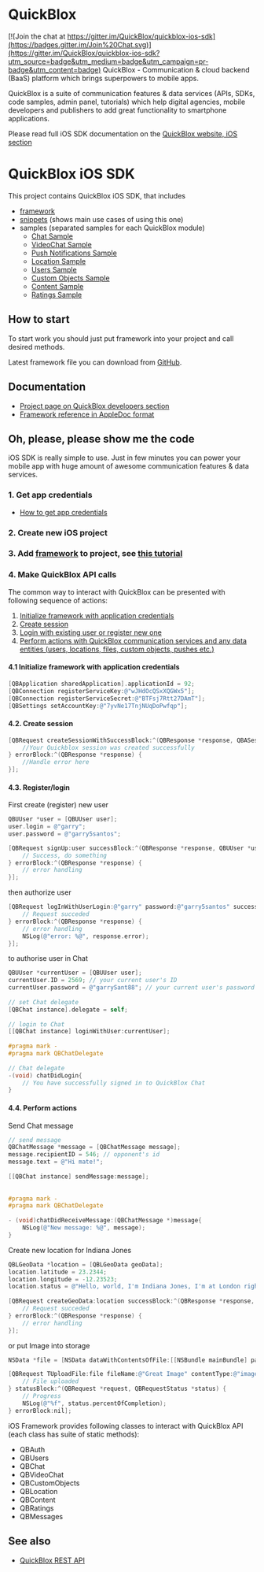 # QuickBlox 

[![Join the chat at https://gitter.im/QuickBlox/quickblox-ios-sdk](https://badges.gitter.im/Join%20Chat.svg)](https://gitter.im/QuickBlox/quickblox-ios-sdk?utm_source=badge&utm_medium=badge&utm_campaign=pr-badge&utm_content=badge)
QuickBlox - Communication & cloud backend (BaaS) platform which brings superpowers to mobile apps. 

QuickBlox is a suite of communication features & data services (APIs, SDKs, code samples, admin panel, tutorials) which help digital agencies, mobile developers and publishers to add great functionality to smartphone applications. 

Please read full iOS SDK documentation on the [QuickBlox website, iOS section](http://quickblox.com/developers/IOS)

# QuickBlox iOS SDK

This project contains QuickBlox iOS SDK, that includes

* [framework](https://github.com/QuickBlox/quickblox-ios-sdk/tree/master/Framework)
* [snippets](https://github.com/QuickBlox/quickblox-ios-sdk/tree/master/snippets) (shows main use cases of using this one)
* samples (separated samples for each QuickBlox module)
  * [Chat Sample](https://github.com/QuickBlox/quickblox-ios-sdk/tree/master/sample-chat)
  * [VideoChat Sample](https://github.com/QuickBlox/quickblox-ios-sdk/tree/master/sample-videochat)
  * [Push Notifications Sample](https://github.com/QuickBlox/quickblox-ios-sdk/tree/master/sample-messages)
  * [Location Sample](https://github.com/QuickBlox/quickblox-ios-sdk/tree/master/sample-location)
  * [Users Sample](https://github.com/QuickBlox/quickblox-ios-sdk/tree/master/sample-users)
  * [Custom Objects Sample](https://github.com/QuickBlox/quickblox-ios-sdk/tree/master/sample-custom-objects)
  * [Content Sample](https://github.com/QuickBlox/quickblox-ios-sdk/tree/master/sample-content)
  * [Ratings Sample](https://github.com/QuickBlox/quickblox-ios-sdk/tree/master/sample-ratings)

## How to start

To start work you should just put framework into your project and call desired methods.

Latest framework file you can download from [GitHub](https://github.com/QuickBlox/quickblox-ios-sdk/archive/master.zip).

## Documentation

* [Project page on QuickBlox developers section](http://quickblox.com/developers/IOS)
* [Framework reference in AppleDoc format](http://sdk.quickblox.com/ios/)

## Oh, please, please show me the code

iOS SDK is really simple to use. Just in few minutes you can power your mobile app with huge amount of awesome communication features & data services.

### 1. Get app credentials

* [How to get app credentials](http://quickblox.com/developers/Getting_application_credentials)

### 2. Create new iOS project
### 3. Add [framework](https://github.com/QuickBlox/quickblox-ios-sdk/tree/master/Framework) to project, see [this tutorial](http://quickblox.com/developers/IOS-how-to-connect-Quickblox-framework)
### 4. Make QuickBlox API calls

The common way to interact with QuickBlox can be presented with following sequence of actions:

1. [Initialize framework with application credentials](#41-initialize-framework-with-application-credentials)
2. [Create session](#42-create-session)
3. [Login with existing user or register new one](#43-registerlogin)
4. [Perform actions with QuickBlox communication services and any data entities (users, locations, files, custom objects, pushes etc.)](#44-perform-actions)

#### 4.1 Initialize framework with application credentials

```objectivec
[QBApplication sharedApplication].applicationId = 92;
[QBConnection registerServiceKey:@"wJHdOcQSxXQGWx5"];
[QBConnection registerServiceSecret:@"BTFsj7Rtt27DAmT"];
[QBSettings setAccountKey:@"7yvNe17TnjNUqDoPwfqp"];
```

#### 4.2. Create session

```objectivec
[QBRequest createSessionWithSuccessBlock:^(QBResponse *response, QBASession *session) {
    //Your Quickblox session was created successfully
} errorBlock:^(QBResponse *response) {
    //Handle error here
}];
```

#### 4.3. Register/login

First create (register) new user

```objectivec
QBUUser *user = [QBUUser user];
user.login = @"garry";
user.password = @"garry5santos";

[QBRequest signUp:user successBlock:^(QBResponse *response, QBUUser *user) {
    // Success, do something
} errorBlock:^(QBResponse *response) {
    // error handling
}];
```

then authorize user

```objectivec
[QBRequest logInWithUserLogin:@"garry" password:@"garry5santos" successBlock:^(QBResponse *response, QBUUser *user){
    // Request succeded
} errorBlock:^(QBResponse *response) {
    // error handling
    NSLog(@"error: %@", response.error);
}];
```

to authorise user in Chat
```objectivec
QBUUser *currentUser = [QBUUser user];
currentUser.ID = 2569; // your current user's ID
currentUser.password = @"garrySant88"; // your current user's password   
 
// set Chat delegate
[QBChat instance].delegate = self;
 
// login to Chat
[[QBChat instance] loginWithUser:currentUser];
 
#pragma mark -
#pragma mark QBChatDelegate
 
// Chat delegate
-(void) chatDidLogin{
    // You have successfully signed in to QuickBlox Chat
}
```

#### 4.4. Perform actions

Send Chat message

```objectivec
// send message
QBChatMessage *message = [QBChatMessage message];
message.recipientID = 546; // opponent's id
message.text = @"Hi mate!";
 
[[QBChat instance] sendMessage:message];
 
 
#pragma mark -
#pragma mark QBChatDelegate
 
- (void)chatDidReceiveMessage:(QBChatMessage *)message{
    NSLog(@"New message: %@", message);
}
```

Create new location for Indiana Jones

```objectivec
QBLGeoData *location = [QBLGeoData geoData];
location.latitude = 23.2344;
location.longitude = -12.23523;
location.status = @"Hello, world, I'm Indiana Jones, I'm at London right now!";
 
[QBRequest createGeoData:location successBlock:^(QBResponse *response, QBLGeoData *geoData) {
    // Request succeded
} errorBlock:^(QBResponse *response) {
    // error handling
}];
```

or put Image into storage

```objectivec
NSData *file = [NSData dataWithContentsOfFile:[[NSBundle mainBundle] pathForResource:@"YellowStar" ofType:@"png"]];

[QBRequest TUploadFile:file fileName:@"Great Image" contentType:@"image/png" isPublic:NO successBlock:^(QBResponse *response, QBCBlob *blob) {
    // File uploaded
} statusBlock:^(QBRequest *request, QBRequestStatus *status) {
    // Progress
    NSLog(@"%f", status.percentOfCompletion);
} errorBlock:nil];

```

iOS Framework provides following classes to interact with QuickBlox API (each class has suite of static methods):

* QBAuth
* QBUsers
* QBChat
* QBVideoChat
* QBCustomObjects
* QBLocation
* QBContent
* QBRatings
* QBMessages

## See also

* [QuickBlox REST API](http://quickblox.com/developers/Overview)
